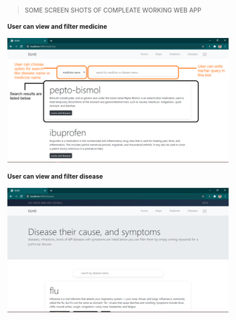 > SOME SCREEN SHOTS OF COMPLEATE WORKING WEB APP

#### User can view and filter medicine
![](images/10.png)

#### User can view and filter disease
![](images/11.png)
